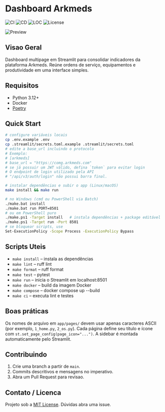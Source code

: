 # Dashboard Arkmeds

![CI](https://github.com/<OWNER>/<REPO>/actions/workflows/ci.yml/badge.svg)
![CD](https://github.com/<OWNER>/<REPO>/actions/workflows/cd.yml/badge.svg)
![LOC](https://img.shields.io/tokei/lines/github/<OWNER>/<REPO>)
![License](https://img.shields.io/github/license/<OWNER>/<REPO>)

![Preview](docs/home_page.png)

## Visao Geral

Dashboard multipage em Streamlit para consolidar indicadores da plataforma Arkmeds.
Reúne ordens de serviço, equipamentos e produtividade em uma interface simples.

## Requisitos

- Python 3.12+
- Docker
- [Poetry](https://python-poetry.org/docs/#installation)

## Quick Start

```bash
# configure variáveis locais
cp .env.example .env
cp .streamlit/secrets.toml.example .streamlit/secrets.toml
# edite a base_url incluindo o protocolo
# Exemplo:
# [arkmeds]
# base_url = "https://comg.arkmeds.com"
# se já possuir um JWT válido, defina `token` para evitar login
# O endpoint de login utilizado pela API
# "/api/v3/auth/login" não possui barra final.

# instalar dependências e subir o app (Linux/macOS)
make install && make run

# no Windows (cmd ou PowerShell via Batch)
./make.bat install
./make.bat run PORT=8501
# ou em PowerShell puro
./make.ps1 -Target install   # instala dependências + package editável
./make.ps1 -Target run -Port 8501
# se bloquear scripts, use
Set-ExecutionPolicy -Scope Process -ExecutionPolicy Bypass
```


## Scripts Uteis

- `make install` – instala as dependências
- `make lint` – ruff lint
- `make format` – ruff format
- `make test` – pytest
- `make run` – inicia o Streamlit em localhost:8501
- `make docker` – build da imagem Docker
- `make compose` – docker compose up --build
- `make ci` – executa lint e testes

## Boas práticas

Os nomes de arquivo em `app/pages/` devem usar apenas caracteres ASCII
(por exemplo, `1_home.py`, `2_os.py`). Cada página define seu título e ícone
com `st.set_page_config(page_icon="...")`. A sidebar é montada
automaticamente pelo Streamlit.

## Contribuindo

1. Crie uma branch a partir de `main`.
2. Commits descritivos e mensagens no imperativo.
3. Abra um Pull Request para revisao.

## Contato / Licenca

Projeto sob a [MIT License](LICENSE). Dúvidas abra uma issue.
